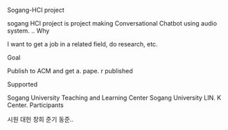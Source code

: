 Sogang-HCI project

sogang HCI project is project making Conversational Chatbot using audio system. .. Why

I want to get a job in a related field, do research, etc.

Goal

Publish to ACM and get a. pape. r published

Supported

Sogang University Teaching and Learning Center
Sogang University LIN. K Center. Participants

시원 대헌 창희 준기 동준..